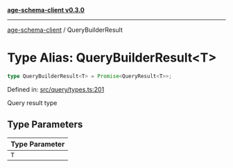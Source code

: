[**age-schema-client v0.3.0**](../index.md)

***

[age-schema-client](/ageSchemaClient/api-generated/index.md) / QueryBuilderResult

# Type Alias: QueryBuilderResult\<T\>

```ts
type QueryBuilderResult<T> = Promise<QueryResult<T>>;
```

Defined in: [src/query/types.ts:201](https://github.com/standardbeagle/ageSchemaClient/blob/main/src/query/types.ts#L201)

Query result type

## Type Parameters

| Type Parameter |
| ------ |
| `T` |
